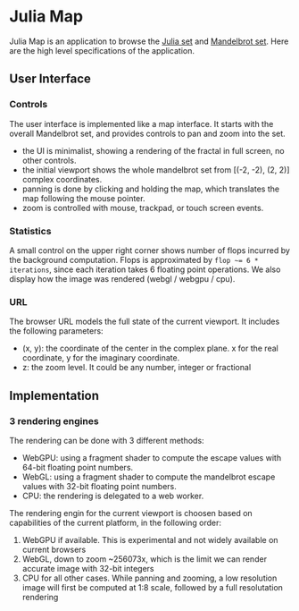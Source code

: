 # Julia Map

Julia Map is an application to browse the [Julia set](https://en.wikipedia.org/wiki/Julia_set) and [Mandelbrot set](https://en.wikipedia.org/wiki/Mandelbrot_set). Here are the high level specifications of the application.

## User Interface

### Controls

The user interface is implemented like a map interface. It starts with the overall Mandelbrot set, and provides controls to pan and zoom into the set.

- the UI is minimalist, showing a rendering of the fractal in full screen, no other controls.
- the initial viewport shows the whole mandelbrot set from [(-2, -2), (2, 2)] complex coordinates.
- panning is done by clicking and holding the map, which translates the map following the mouse pointer.
- zoom is controlled with mouse, trackpad, or touch screen events.

### Statistics

A small control on the upper right corner shows number of flops incurred by the background computation. Flops is approximated by `flop ~= 6 * iterations`, since each iteration takes 6 floating point operations. We also display how the image was rendered (webgl / webgpu / cpu).

### URL

The browser URL models the full state of the current viewport. It includes the following parameters:

- (x, y): the coordinate of the center in the complex plane. x for the real coordinate, y for the imaginary coordinate.
- z: the zoom level. It could be any number, integer or fractional

## Implementation

### 3 rendering engines

The rendering can be done with 3 different methods:

- WebGPU: using a fragment shader to compute the escape values with 64-bit floating point numbers.
- WebGL: using a fragment shader to compute the mandelbrot escape values with 32-bit floating point numbers.
- CPU: the rendering is delegated to a web worker.

The rendering engin for the current viewport is choosen based on capabilities of the current platform, in the following order:

1. WebGPU if available. This is experimental and not widely available on current browsers
2. WebGL, down to zoom ~256073x, which is the limit we can render accurate image with 32-bit integers
3. CPU for all other cases. While panning and zooming, a low resolution image will first be computed at 1:8 scale, followed by a full resolutation rendering
